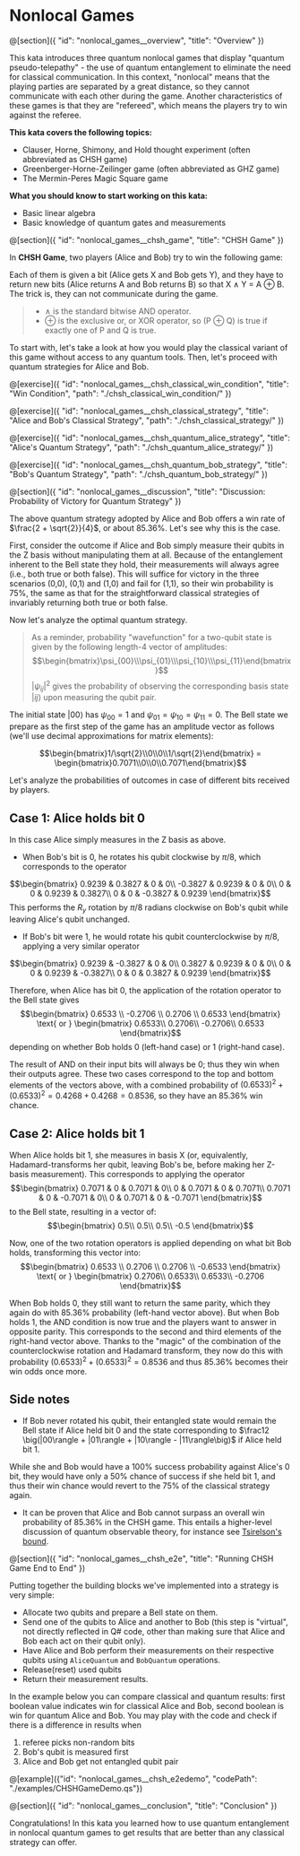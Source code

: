 # Nonlocal Games

@[section]({
    "id": "nonlocal_games__overview",
    "title": "Overview"
})

This kata introduces three quantum nonlocal games that display "quantum pseudo-telepathy" -
the use of quantum entanglement to eliminate the need for classical communication.
In this context, "nonlocal" means that the playing parties are separated by a great distance,
so they cannot communicate with each other during the game.
Another characteristics of these games is that they are "refereed", which means the players try to win against the referee.

**This kata covers the following topics:**

- Clauser, Horne, Shimony, and Hold thought experiment (often abbreviated as CHSH game)
- Greenberger-Horne-Zeilinger game (often abbreviated as GHZ game)
- The Mermin-Peres Magic Square game

**What you should know to start working on this kata:**

- Basic linear algebra
- Basic knowledge of quantum gates and measurements

@[section]({
    "id": "nonlocal_games__chsh_game",
    "title": "CHSH Game"
})

In **CHSH Game**, two players (Alice and Bob) try to win the following game:

Each of them is given a bit (Alice gets X and Bob gets Y), and
they have to return new bits (Alice returns A and Bob returns B)
so that X ∧ Y = A ⊕ B. The trick is, they can not communicate during the game.

> - ∧ is the standard bitwise AND operator.
> - ⊕ is the exclusive or, or XOR operator, so (P ⊕ Q) is true if exactly one of P and Q is true.

To start with, let's take a look at how you would play the classical variant of this game without access to any quantum tools.
Then, let's proceed with quantum strategies for Alice and Bob.

@[exercise]({
    "id": "nonlocal_games__chsh_classical_win_condition",
    "title": "Win Condition",
    "path": "./chsh_classical_win_condition/"
})

@[exercise]({
    "id": "nonlocal_games__chsh_classical_strategy",
    "title": "Alice and Bob's Classical Strategy",
    "path": "./chsh_classical_strategy/"
})

@[exercise]({
    "id": "nonlocal_games__chsh_quantum_alice_strategy",
    "title": "Alice's Quantum Strategy",
    "path": "./chsh_quantum_alice_strategy/"
})

@[exercise]({
    "id": "nonlocal_games__chsh_quantum_bob_strategy",
    "title": "Bob's Quantum Strategy",
    "path": "./chsh_quantum_bob_strategy/"
})

@[section]({
    "id": "nonlocal_games__discussion",
    "title": "Discussion: Probability of Victory for Quantum Strategy"
})

The above quantum strategy adopted by Alice and Bob offers a win rate of $\frac{2 + \sqrt{2}}{4}$, or about 85.36%. Let's see why this is the case.

First, consider the outcome if Alice and Bob simply measure their qubits in the Z basis without manipulating them at all. Because of the entanglement inherent to the Bell state they hold, their measurements will always agree (i.e., both true or both false).
This will suffice for victory in the three scenarios (0,0), (0,1) and (1,0) and fail for (1,1), so their win probability is 75%, the same as that for the straightforward classical strategies of invariably returning both true or both false.

Now let's analyze the optimal quantum strategy.

> As a reminder, probability "wavefunction" for a two-qubit state is given by the following length-4 vector of amplitudes:
> $$\begin{bmatrix}\psi_{00}\\\psi_{01}\\\psi_{10}\\\psi_{11}\end{bmatrix}$$
> $|\psi_{ij}|^2$ gives the probability of observing the corresponding basis state $|ij\rangle$ upon measuring the qubit pair.

The initial state $|00\rangle$ has $\psi_{00} = 1$ and $\psi_{01} = \psi_{10} = \psi_{11} = 0$.
The Bell state we prepare as the first step of the game has an amplitude vector as follows (we'll use decimal approximations for matrix elements):

$$\begin{bmatrix}1/\sqrt{2}\\0\\0\\1/\sqrt{2}\end{bmatrix} = \begin{bmatrix}0.7071\\0\\0\\0.7071\end{bmatrix}$$

Let's analyze the probabilities of outcomes in case of different bits received by players.

## Case 1: Alice holds bit 0

In this case Alice simply measures in the Z basis as above.

- When Bob's bit is 0, he rotates his qubit clockwise by $\pi/8$, which corresponds to the operator

$$\begin{bmatrix}
    0.9239 & 0.3827 & 0 & 0\\
    -0.3827 & 0.9239 & 0 & 0\\
    0 & 0 & 0.9239 & 0.3827\\
    0 & 0 & -0.3827 & 0.9239
\end{bmatrix}$$
This performs the $R_y$ rotation by $\pi/8$ radians clockwise on Bob's qubit while leaving Alice's qubit unchanged.

- If Bob's bit were 1, he would rotate his qubit counterclockwise by $\pi/8$, applying a very similar operator

$$\begin{bmatrix}
    0.9239 & -0.3827 & 0 & 0\\
    0.3827 & 0.9239 & 0 & 0\\
    0 & 0 & 0.9239 & -0.3827\\
    0 & 0 & 0.3827 & 0.9239
\end{bmatrix}$$

Therefore, when Alice has bit 0, the application of the rotation operator to the Bell state gives
$$\begin{bmatrix}
    0.6533 \\
    -0.2706 \\
    0.2706 \\
    0.6533
\end{bmatrix} \text{ or }
\begin{bmatrix}
    0.6533\\
    0.2706\\
    -0.2706\\
    0.6533
\end{bmatrix}$$
depending on whether Bob holds 0 (left-hand case) or 1 (right-hand case).

The result of AND on their input bits will always be 0; thus they win when their outputs agree.  These two cases correspond to the top and bottom elements of the vectors above, with a combined probability of $(0.6533)^2 + (0.6533)^2 = 0.4268 + 0.4268 = 0.8536$, so they have an 85.36% win chance.

## Case 2: Alice holds bit 1

When Alice holds bit 1, she measures in basis X (or, equivalently, Hadamard-transforms her qubit, leaving Bob's be, before making her Z-basis measurement).  This corresponds to applying the operator
$$\begin{bmatrix}
    0.7071 & 0 & 0.7071 & 0\\
    0 & 0.7071 & 0 & 0.7071\\
    0.7071 & 0 & -0.7071 & 0\\
    0 & 0.7071 & 0 & -0.7071
\end{bmatrix}$$
to the Bell state, resulting in a vector of:
$$\begin{bmatrix}
    0.5\\
    0.5\\
    0.5\\
    -0.5
\end{bmatrix}$$

Now, one of the two rotation operators is applied depending on what bit Bob holds, transforming this vector into:
$$\begin{bmatrix}
    0.6533 \\
    0.2706 \\
    0.2706 \\
    -0.6533
\end{bmatrix} \text{ or }
\begin{bmatrix}
    0.2706\\
    0.6533\\
    0.6533\\
    -0.2706
    \end{bmatrix}$$

When Bob holds 0, they still want to return the same parity, which they again do with 85.36% probability (left-hand vector above).
But when Bob holds 1, the AND condition is now true and the players want to answer in opposite parity. This corresponds to the second and third elements of the right-hand vector above.
Thanks to the "magic" of the combination of the counterclockwise rotation and Hadamard transform, they now do this with probability $(0.6533)^2 + (0.6533)^2 = 0.8536$ and thus 85.36% becomes their win odds once more.

## Side notes

- If Bob never rotated his qubit, their entangled state would remain the Bell state if Alice held bit 0 and the state corresponding to $\frac12 \big(|00\rangle + |01\rangle + |10\rangle - |11\rangle\big)$ if Alice held bit 1.

While she and Bob would have a 100% success probability against Alice's 0 bit, they would have only a 50% chance of success if she held bit 1, and thus their win chance would revert to the 75% of the classical strategy again.
- It can be proven that Alice and Bob cannot surpass an overall win probability of 85.36% in the CHSH game. This entails a higher-level discussion of quantum observable theory, for instance see [Tsirelson's bound](https://en.wikipedia.org/wiki/Tsirelson's_bound).

@[section]({
    "id": "nonlocal_games__chsh_e2e",
    "title": "Running CHSH Game End to End"
})

Putting together the building blocks we've implemented into a strategy is very simple:
- Allocate two qubits and prepare a Bell state on them.
- Send one of the qubits to Alice and another to Bob (this step is "virtual", not directly reflected in Q# code, other than making sure that Alice and Bob each act on their qubit only).
- Have Alice and Bob perform their measurements on their respective qubits using `AliceQuantum` and `BobQuantum` operations.
- Release(reset) used qubits
- Return their measurement results.

In the example below you can compare classical and quantum results: first boolean value indicates win for classical Alice and Bob, second boolean is win for quantum Alice and Bob.
You may play with the code and check if there is a difference in results when
1. referee picks non-random bits
2. Bob's qubit is measured first
3. Alice and Bob get not entangled qubit pair

@[example]({"id": "nonlocal_games__chsh_e2edemo", "codePath": "./examples/CHSHGameDemo.qs"})

@[section]({
    "id": "nonlocal_games__conclusion",
    "title": "Conclusion"
})

Congratulations! In this kata you learned how to use quantum entanglement in nonlocal quantum games to get results that are better than any classical strategy can offer.

